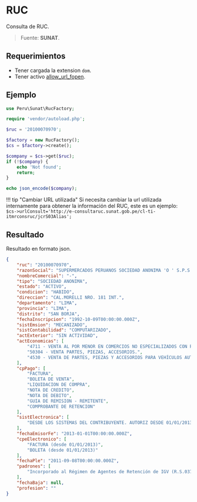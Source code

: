 # RUC

Consulta de RUC.
> Fuente: **SUNAT**.

## Requerimientos
- Tener cargada la extension `dom`.
- Tener activo [allow_url_fopen](https://www.php.net/manual/es/filesystem.configuration.php#ini.allow-url-fopen).

## Ejemplo

```php
use Peru\Sunat\RucFactory;

require 'vendor/autoload.php';

$ruc = '20100070970';

$factory = new RucFactory();
$cs = $factory->create();

$company = $cs->get($ruc);
if (!$company) {
    echo 'Not found';
    return;
}

echo json_encode($company);

```

!!! tip "Cambiar URL utilizada"
    Si necesita cambiar la url utilizada internamente para obtener la información del RUC, este es un ejemplo:  
    `$cs->urlConsult='http://e-consultaruc.sunat.gob.pe/cl-ti-itmrconsruc/jcrS03Alias';`

## Resultado

Resultado en formato json.

```json
{
    "ruc": "20100070970",
    "razonSocial": "SUPERMERCADOS PERUANOS SOCIEDAD ANONIMA 'O ' S.P.S.A.",
    "nombreComercial": "-",
    "tipo": "SOCIEDAD ANONIMA",
    "estado": "ACTIVO",
    "condicion": "HABIDO",
    "direccion": "CAL.MORELLI NRO. 181 INT.",
    "departamento": "LIMA",
    "provincia": "LIMA",
    "distrito": "SAN BORJA",
    "fechaInscripcion": "1992-10-09T00:00:00.000Z",
    "sistEmsion": "MECANIZADO",
    "sistContabilidad": "COMPUTARIZADO",
    "actExterior": "SIN ACTIVIDAD",
    "actEconomicas": [
        "4711 - VENTA AL POR MENOR EN COMERCIOS NO ESPECIALIZADOS CON PREDOMINIO DE LA VENTA DE ALIMENTOS, BEBIDAS O TABACO",
        "50304 - VENTA PARTES, PIEZAS, ACCESORIOS.",
        "4530 - VENTA DE PARTES, PIEZAS Y ACCESORIOS PARA VEHÍCULOS AUTOMOTORES"
    ],
    "cpPago": [
        "FACTURA",
        "BOLETA DE VENTA",
        "LIQUIDACION DE COMPRA",
        "NOTA DE CREDITO",
        "NOTA DE DEBITO",
        "GUIA DE REMISION - REMITENTE",
        "COMPROBANTE DE RETENCION"
    ],
    "sistElectronica": [
        "DESDE LOS SISTEMAS DEL CONTRIBUYENTE. AUTORIZ DESDE 01/01/2013"
    ],
    "fechaEmisorFe": "2013-01-01T00:00:00.000Z",
    "cpeElectronico": [
        "FACTURA (desde 01/01/2013)",
        "BOLETA (desde 01/01/2013)"
    ],
    "fechaPle": "2011-09-08T00:00:00.000Z",
    "padrones": [
        "Incorporado al Régimen de Agentes de Retención de IGV (R.S.037-2002) a partir del 01/06/2002"
    ],
    "fechaBaja": null,
    "profesion": ""
}
```
